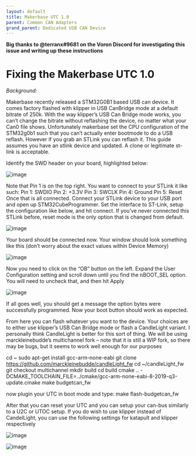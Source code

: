 ```yaml
---
layout: default 
title: Makerbase UTC 1.0
parent: Common CAN Adapters
grand_parent: Dedicated USB CAN Device
---
```


**Big thanks to @terranx#9681 on the Voron Discord for investigating this issue and writing up these instructions**

# Fixing the Makerbase UTC 1.0

*Background:*

Makerbase recently released a STM32G0B1 based USB can device. It comes factory flashed with
klipper in USB CanBridge mode at a default bitrate of 250k. With the way klipper’s USB Can
Bridge mode works, you can’t change the bitrate without reflashing the device, no matter what
your Can0 file shows. Unfortunately makerbase set the CPU configuration of the STM32g0b1
such that you can’t actually enter bootmode to do a USB reflash. However if you grab an STLink
you can reflash it. This guide assumes you have an stlink device and updated. A clone or
legitimate st-link is acceptable.


Identify the SWD header on your board, highlighted below:

![image](https://user-images.githubusercontent.com/124253477/221704780-4e5a6603-b258-4876-9fb6-516029574300.png)

Note that Pin 1 is on the top right.
You want to connect to your STLink it like such:
Pin 1: SWDIO
Pin 2: +3.3V
Pin 3: SWCLK
Pin 4: Ground
Pin 5: Reset
Once that is all connected. Connect your STLink device to your USB port and open up
STM32CubeProgrammer. Set the interface to ST-Link, setup the configuration like
below, and hit connect. If you’ve never connected this STLink before, reset mode is the
only option that is changed from default.

![image](https://user-images.githubusercontent.com/124253477/221705555-494ff0a7-22db-4fef-b391-5c34c99d0809.png)

Your board should be connected now. Your window should look something like this
(don’t worry about the exact values within Device Memory)

![image](https://user-images.githubusercontent.com/124253477/221705667-d373c26d-cbb9-41d0-8435-924a181ee096.png)

Now you need to click on the “OB” button on the left. Expand the User Configuration
setting and scroll down until you find the nBOOT_SEL option. You will need to uncheck
that, and then hit Apply

![image](https://user-images.githubusercontent.com/124253477/221705775-6e8ba9e9-f2d5-447f-b9a6-e1eb7a3f61c2.png)

If all goes well, you should get a message the option bytes were successfully
programmed. Now your boot button should work as expected.

From here you can flash whatever you want to the device. Your choices are to either use
klipper’s USB Can Bridge mode or flash a CandleLight variant. I personally think
CandleLight is better for this sort of thing. We will be using marckleinebudde’s
multichannel fork – note that it is still a WIP fork, so there may be bugs, but it seems to
work well enough for our purposes

cd ~
sudo apt-get install gcc-arm-none-eabi
git clone https://github.com/marckleinebudde/candleLight_fw
cd ~/candleLight_fw
git checkout multichannel
mkdir build
cd build
cmake .. -DCMAKE_TOOLCHAIN_FILE=../cmake/gcc-arm-none-eabi-8-2019-q3-update.cmake
make budgetcan_fw

now plugin your UTC in boot mode and type:
make flash-budgetcan_fw

After that you can reset your UTC and you can setup your can-bus similarly to a U2C or
UTOC setup.
If you do wish to use klipper instead of CandelLight, you can use the following settings
for katapult and klipper respectively

![image](https://user-images.githubusercontent.com/124253477/221706131-6c538194-5a92-42e4-8078-e6ae88f78028.png)

![image](https://user-images.githubusercontent.com/124253477/221706218-a8f03655-0ce1-4008-874b-3466cb90f9c1.png)
